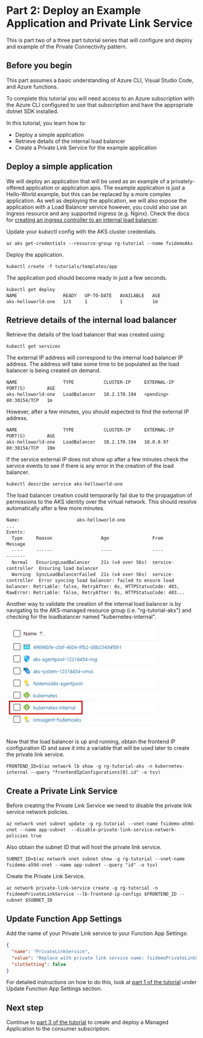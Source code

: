 # Part 2: Deploy an Example Application and Private Link Service

This is part two of a three part tutorial series that will configure and deploy and example of the Private Connectivity pattern.

## Before you begin

This part assumes a basic understanding of Azure CLI, Visual Studio Code, and Azure functions.

To complete this tutorial you will need access to an Azure subscription with the Azure CLI configured to use that subscription and have the appropriate dotnet SDK installed.

In this tutorial, you learn how to:

* Deploy a simple application
* Retrieve details of the internal load balancer
* Create a Private Link Service for the example application

## Deploy a simple application

We will deploy an application that will be used as an example of a privately-offered application or application apis. The example application is just a Hello-World example, but this can be replaced by a more complex application. As well as deploying the application, we will also expose the application with a Load Balancer service however, you could also use an Ingress resource and any supported ingress (e.g. Nginx). Check the docs for [creating an ingress controller to an internal load balancer](https://docs.microsoft.com/en-us/azure/aks/ingress-internal-ip).

Update your _kubectl_ config with the AKS cluster credentials.

```
az aks get-credentials --resource-group rg-tutorial --name fsidemoAks
```

Deploy the application.

```
kubectl create -f tutorials/templates/app
```

The application pod should become ready in just a few seconds.

```
kubectl get deploy
NAME                 READY   UP-TO-DATE   AVAILABLE   AGE
aks-helloworld-one   1/1     1            1           1m
```

## Retrieve details of the internal load balancer

Retrieve the details of the load balancer that was created using:

```
kubectl get services
```

The external IP address will correspond to the internal load balancer IP address. The address will take some time to be populated as the load balancer is being created on demand.

```
NAME                 TYPE           CLUSTER-IP     EXTERNAL-IP   PORT(S)        AGE
aks-helloworld-one   LoadBalancer   10.2.170.194   <pending>     80:30154/TCP   1m

```

However, after a few minutes, you should expected to find the external IP address.

```
NAME                 TYPE           CLUSTER-IP     EXTERNAL-IP   PORT(S)        AGE
aks-helloworld-one   LoadBalancer   10.2.170.194   10.0.0.97     80:30154/TCP   10m

```

If the service external IP does not show up after a few minutes check the service events to see if there is any error in the creation of the load balancer.

```
kubectl describe service aks-helloworld-one
```

The load balancer creation could temporarily fail due to the propagation of permissions to the AKS identity over the virtual network. This should resolve automatically after a few more minutes.

```
Name:                     aks-helloworld-one
...
Events:
  Type     Reason                  Age                From                Message
  ----     ------                  ----               ----                -------
  Normal   EnsuringLoadBalancer    21s (x4 over 56s)  service-controller  Ensuring load balancer
  Warning  SyncLoadBalancerFailed  21s (x4 over 56s)  service-controller  Error syncing load balancer: failed to ensure load balancer: Retriable: false, RetryAfter: 0s, HTTPStatusCode: 403, RawError: Retriable: false, RetryAfter: 0s, HTTPStatusCode: 403...
```

Another way to validate the creation of the internal load balancer is by navigating to the AKS-managed resource group (i.e. "rg-tutorial-aks") and checking for the loadbalancer named "kubernetes-internal".

![](../../images/internal_lb.jpg)

Now that the load balancer is up and running, obtain the frontend IP configuration ID and save it into a variable that will be used later to create the private link service.

```
FRONTEND_ID=$(az network lb show -g rg-tutorial-aks -n kubernetes-internal --query "frontendIpConfigurations[0].id" -o tsv)
```

## Create a Private Link Service

Before creating the Private Link Service we need to disable the private link service network policies.

```
az network vnet subnet update -g rg-tutorial --vnet-name fsidemo-a59d-vnet --name app-subnet  --disable-private-link-service-network-policies true
```

Also obtain the subnet ID that will host the private link service.

```
SUBNET_ID=$(az network vnet subnet show -g rg-tutorial --vnet-name fsidemo-a59d-vnet --name app-subnet --query "id" -o tsv)
```

Create the Private Link Service.

```
az network private-link-service create -g rg-tutorial -n fsidemoPrivateLinkService --lb-frontend-ip-configs $FRONTEND_ID --subnet $SUBNET_ID
```

## Update Function App Settings

Add the name of your Private Link service to your Function App Settings:

```json
{
  "name": "PrivateLinkService",
  "value": "Replace with private link service name: fsidemoPrivateLinkService",
  "slotSetting": false
}
```
For detailed instructions on how to do this, look at [part 1 of the tutorial](part1.md) under Update Function App Settings section.

## Next step

Continue to [part 3 of the tutorial](part3.md) to create and deploy a Managed Application to the consumer subscription.
